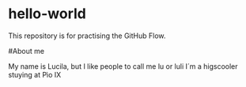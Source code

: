 # hello-world
This repository is for practising the GitHub Flow.

#About me

My name is Lucila, but I like people to call me lu or luli
I´m a higscooler stuying at Pìo IX
